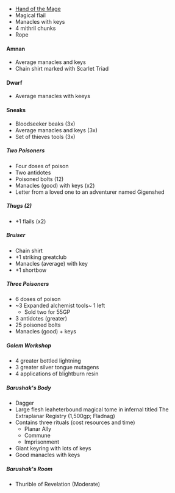 - [Hand of the Mage](https://2e.aonprd.com/Equipment.aspx?ID=440)
- Magical flail
- Manacles with keys
- 4 mithril chunks
- Rope

#### Amnan

- Average manacles and keys
- Chain shirt marked with Scarlet Triad

#### Dwarf

- Average manacles with keeys

#### Sneaks

- Bloodseeker beaks (3x)
- Average manacles and keys (3x)
- Set of thieves tools (3x)

##### Two Poisoners 

- Four doses of poison 
- Two antidotes
- Poisoned bolts (12)
- Manacles (good) with keys (x2)
- Letter from a loved one to an adventurer named Gigenshed

##### Thugs (2)

- +1 flails (x2)

##### Bruiser

- Chain shirt
- +1 striking greatclub
- Manacles (average) with key
- +1 shortbow

##### Three Poisoners

- 6 doses of poison
- ~3 Expanded alchemist tools~ 1 left
   - Sold two for 55GP
- 3 antidotes (greater)
- 25 poisoned bolts
- Manacles (good) + keys

##### Golem Workshop

- 4 greater bottled lightning
- 3 greater silver tongue mutagens
- 4 applications of blightburn resin

##### Barushak's Body

- Dagger
- Large flesh leaheterbound magical tome in infernal titled The Extraplanar Registry (1,500gp; Fladnag)
- Contains three rituals (cost resources and time)
   - Planar Ally
   - Commune
   - Imprisonment
- Giant keyring with lots of keys
- Good manacles with keys
   
##### Barushak's Room

- Thurible of Revelation (Moderate)
